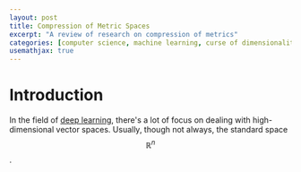 ```yaml
---
layout: post
title: Compression of Metric Spaces
excerpt: "A review of research on compression of metrics"
categories: [computer science, machine learning, curse of dimensionality, metric spaces, math]
usemathjax: true
---
```


# Introduction

In the field of [deep learning](https://en.wikipedia.org/wiki/Deep_learning),
there's a lot of focus on dealing with high-dimensional vector spaces. Usually,
though not always, the standard space $$\mathbb{R}^n$$.
